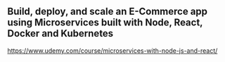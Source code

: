 ## Build, deploy, and scale an E-Commerce app using Microservices built with Node, React, Docker and Kubernetes

https://www.udemy.com/course/microservices-with-node-js-and-react/
